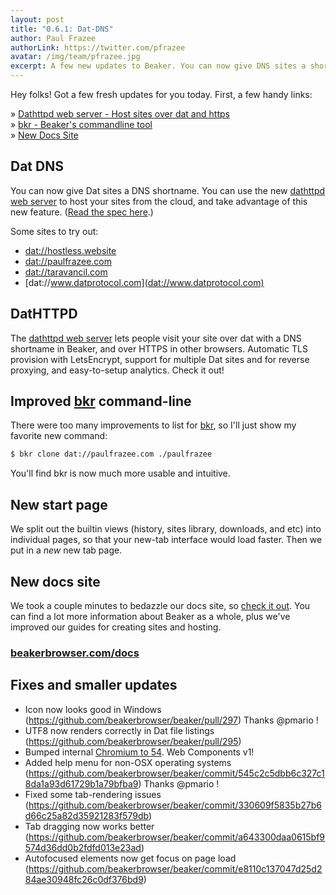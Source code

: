 ```yaml
---
layout: post
title: "0.6.1: Dat-DNS"
author: Paul Frazee
authorLink: https://twitter.com/pfrazee
avatar: /img/team/pfrazee.jpg
excerpt: A few new updates to Beaker. You can now give DNS sites a shortname. You can use the new [dathttpd web server](https://github.com/beakerbrowser/dathttpd) to host your sites from the cloud, and take advantage of this new feature. ([Read the spec here](https://github.com/beakerbrowser/beaker/wiki/Authenticated-Dat-URLs-and-HTTPS-to-Dat-Discovery).)
---
```


Hey folks! Got a few fresh updates for you today. First, a few handy links:

&raquo; [Dathttpd web server - Host sites over dat and https](https://github.com/beakerbrowser/dathttpd)<br>
&raquo; [bkr - Beaker's commandline tool](https://github.com/beakerbrowser/bkr)<br>
&raquo; [New Docs Site](https://beakerbrowser.com/docs/index.html)

## Dat DNS

You can now give Dat sites a DNS shortname. You can use the new [dathttpd web server](https://github.com/beakerbrowser/dathttpd) to host your sites from the cloud, and take advantage of this new feature. ([Read the spec here](https://github.com/beakerbrowser/beaker/wiki/Authenticated-Dat-URLs-and-HTTPS-to-Dat-Discovery).)

Some sites to try out:

- [dat://hostless.website](dat://hostless.website)
- [dat://paulfrazee.com](dat://paulfrazee.com)
- [dat://taravancil.com](dat://taravancil.com)
- [dat://www.datprotocol.com](dat://www.datprotocol.com)

## DatHTTPD

The [dathttpd web server](https://github.com/beakerbrowser/dathttpd) lets people visit your site over dat with a DNS shortname in Beaker, and over HTTPS in other browsers. Automatic TLS provision with LetsEncrypt, support for multiple Dat sites and for reverse proxying, and easy-to-setup analytics. Check it out!

## Improved [bkr](https://github.com/beakerbrowser/bkr) command-line

There were too many improvements to list for [bkr](https://github.com/beakerbrowser/bkr), so I'll just show my favorite new command:

```bash
$ bkr clone dat://paulfrazee.com ./paulfrazee
```

You'll find bkr is now much more usable and intuitive.

## New start page

We split out the builtin views (history, sites library, downloads, and etc) into individual pages, so that your new-tab interface would load faster. Then we put in a _new_ new tab page.

## New docs site

We took a couple minutes to bedazzle our docs site, so [check it out](https://beakerbrowser.com/docs/index.html). You can find a lot more information about Beaker as a whole, plus we've improved our guides for creating sites and hosting.

### [beakerbrowser.com/docs](https://beakerbrowser.com/docs/index.html)

## Fixes and smaller updates

- Icon now looks good in Windows (https://github.com/beakerbrowser/beaker/pull/297) Thanks @pmario !
- UTF8 now renders correctly in Dat file listings (https://github.com/beakerbrowser/beaker/pull/295)
- Bumped internal [Chromium to 54](https://developers.google.com/web/updates/2016/10/nic54). Web Components v1!
- Added help menu for non-OSX operating systems (https://github.com/beakerbrowser/beaker/commit/545c2c5dbb6c327c18da1a93d61729b1a79bfba9) Thanks @pmario !
- Fixed some tab-rendering issues (https://github.com/beakerbrowser/beaker/commit/330609f5835b27b6d66c25a82d35921283f579db)
- Tab dragging now works better (https://github.com/beakerbrowser/beaker/commit/a643300daa0615bf9574d36dd0b2fdfd013e23ad)
- Autofocused elements now get focus on page load (https://github.com/beakerbrowser/beaker/commit/e8110c137047d25d284ae30948fc26c0df376bd9)

